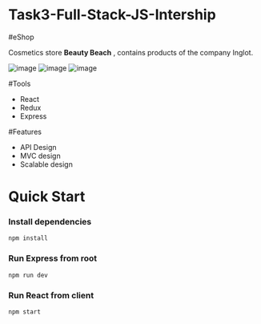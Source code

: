 # Task3-Full-Stack-JS-Intership

#eShop

Сosmetics store __Beauty Beach__ , contains products of the company Inglot.

![image](https://user-images.githubusercontent.com/55590609/112390678-59701980-8cff-11eb-8d26-17c3dbcc1570.png)
![image](https://user-images.githubusercontent.com/55590609/112390708-62f98180-8cff-11eb-9ed8-3bcdd75c6427.png)
![image](https://user-images.githubusercontent.com/55590609/112390765-76a4e800-8cff-11eb-899c-65dd159bfda6.png)

#Tools
- React
- Redux
- Express

#Features
-	API Design
-	MVC design
-	Scalable design

# Quick Start

### Install dependencies

```
npm install
```

### Run Express from root

```
npm run dev
```
### Run React from client
```
npm start

```
